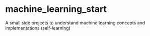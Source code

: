 # machine_learning_start
A small side projects to understand machine learning concepts and implementations (self-learning)
